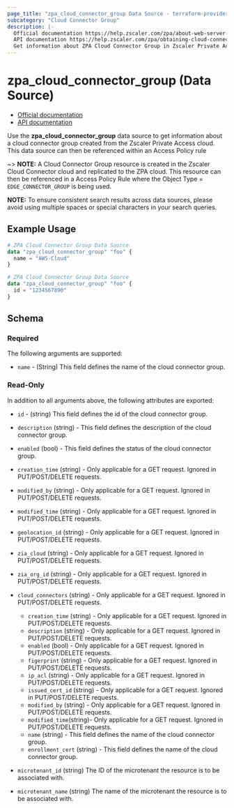 ```yaml
---
page_title: "zpa_cloud_connector_group Data Source - terraform-provider-zpa"
subcategory: "Cloud Connector Group"
description: |-
  Official documentation https://help.zscaler.com/zpa/about-web-server-certificates
  API documentation https://help.zscaler.com/zpa/obtaining-cloud-connector-group-details-using-api
  Get information about ZPA Cloud Connector Group in Zscaler Private Access cloud.
---
```


# zpa_cloud_connector_group (Data Source)

* [Official documentation](https://help.zscaler.com/zpa/about-web-server-certificates)
* [API documentation](https://help.zscaler.com/zpa/obtaining-cloud-connector-group-details-using-api)

Use the **zpa_cloud_connector_group** data source to get information about a cloud connector group created from the Zscaler Private Access cloud. This data source can then be referenced within an Access Policy rule

~> **NOTE:** A Cloud Connector Group resource is created in the Zscaler Cloud Connector cloud and replicated to the ZPA cloud. This resource can then be referenced in a Access Policy Rule where the Object Type = `EDGE_CONNECTOR_GROUP` is being used.

**NOTE:** To ensure consistent search results across data sources, please avoid using multiple spaces or special characters in your search queries.

## Example Usage

```terraform
# ZPA Cloud Connector Group Data Source
data "zpa_cloud_connector_group" "foo" {
  name = "AWS-Cloud"
}
```

```terraform
# ZPA Cloud Connector Group Data Source
data "zpa_cloud_connector_group" "foo" {
  id = "1234567890"
}
```

## Schema

### Required

The following arguments are supported:

* `name` - (String) This field defines the name of the cloud connector group.

### Read-Only

In addition to all arguments above, the following attributes are exported:

* `id` - (string) This field defines the id of the cloud connector group.
* `description` (string) - This field defines the description of the cloud connector group.
* `enabled` (bool) - This field defines the status of the cloud connector group.
* `creation_time` (string) - Only applicable for a GET request. Ignored in PUT/POST/DELETE requests.
* `modified_by` (string) - Only applicable for a GET request. Ignored in PUT/POST/DELETE requests.
* `modified_time` (string) - Only applicable for a GET request. Ignored in PUT/POST/DELETE requests.
* `geolocation_id` (string) - Only applicable for a GET request. Ignored in PUT/POST/DELETE requests.
* `zia_cloud` (string) - Only applicable for a GET request. Ignored in PUT/POST/DELETE requests.
* `zia_org_id` (string) - Only applicable for a GET request. Ignored in PUT/POST/DELETE requests.

* `cloud_connectors` (string) - Only applicable for a GET request. Ignored in PUT/POST/DELETE requests.
  * `creation_time` (string) - Only applicable for a GET request. Ignored in PUT/POST/DELETE requests.
  * `description` (string) - Only applicable for a GET request. Ignored in PUT/POST/DELETE requests.
  * `enabled` (bool) - Only applicable for a GET request. Ignored in PUT/POST/DELETE requests.
  * `figerprint` (string) - Only applicable for a GET request. Ignored in PUT/POST/DELETE requests.
  * `ip_acl` (string) - Only applicable for a GET request. Ignored in PUT/POST/DELETE requests.
  * `issued_cert_id` (string) - Only applicable for a GET request. Ignored in PUT/POST/DELETE requests.
  * `modified_by` (string) - Only applicable for a GET request. Ignored in PUT/POST/DELETE requests.
  * `modified_time`(string)- Only applicable for a GET request. Ignored in PUT/POST/DELETE requests.
  * `name` (string) - This field defines the name of the cloud connector group.
  * `enrollment_cert` (string) - This field defines the name of the cloud connector group.
* `microtenant_id` (string) The ID of the microtenant the resource is to be associated with.
* `microtenant_name` (string) The name of the microtenant the resource is to be associated with.
